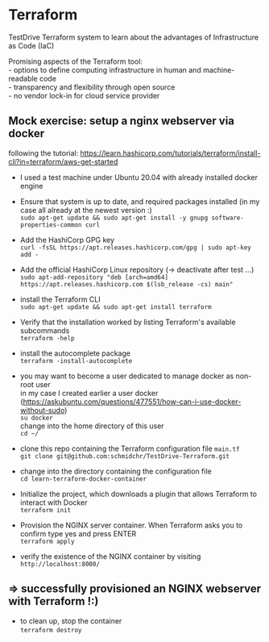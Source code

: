 # Terraform
TestDrive Terraform system to learn about the advantages of Infrastructure as Code (IaC)

Promising aspects of the Terraform tool:<br>
	- options to define computing infrastructure in human and machine-readable code<br>
	- transparency and flexibility through open source<br>
	- no vendor lock-in for cloud service provider<br>
	
## Mock exercise: setup a nginx webserver via docker
 following the tutorial: https://learn.hashicorp.com/tutorials/terraform/install-cli?in=terraform/aws-get-started

- I used a test machine under Ubuntu 20.04 with already installed docker engine<br>

- Ensure that system is up to date, and required packages installed (in my case all already at the newest version :) <br>
  `sudo apt-get update && sudo apt-get install -y gnupg software-properties-common curl`
 
- Add the HashiCorp GPG key <br>
  `curl -fsSL https://apt.releases.hashicorp.com/gpg | sudo apt-key add -`

- Add the official HashiCorp Linux repository (-> deactivate after test ...) <br>
  `sudo apt-add-repository "deb [arch=amd64] https://apt.releases.hashicorp.com $(lsb_release -cs) main"`

- install the Terraform CLI <br>
  `sudo apt-get update && sudo apt-get install terraform`

- Verify that the installation worked by listing Terraform's available subcommands <br>
  `terraform -help`

- install the autocomplete package <br>
  `terraform -install-autocomplete`

- you may want to become a user dedicated to manage docker as non-root user<br>
in my case I created earlier a user docker (https://askubuntu.com/questions/477551/how-can-i-use-docker-without-sudo)<br>
  `su docker`<br>
change into the home directory of this user<br>
  `cd ~/`

- clone this repo containing the Terraform configuration file `main.tf` <br>
  `git clone git@github.com:schmidchr/TestDrive-Terraform.git`

- change into the directory containing the configuration file <br>
  `cd learn-terraform-docker-container`

- Initialize the project, which downloads a plugin that allows Terraform to interact with Docker <br>
  `terraform init`

- Provision the NGINX server container. When Terraform asks you to confirm type yes and press ENTER <br>
  `terraform apply`

- verify the existence of the NGINX container by visiting <br>
  `http://localhost:8000/`

## => successfully provisioned an NGINX webserver with Terraform !:)

- to clean up, stop the container <br>
  `terraform destroy`
